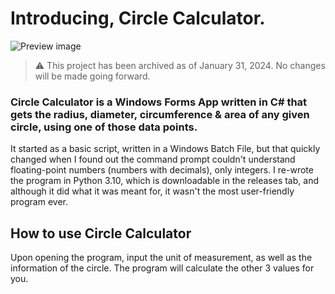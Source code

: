 # Introducing, Circle Calculator.

![Preview image](https://i.imgur.com/ovgXWLg.png)

> ⚠️ This project has been archived as of January 31, 2024. No changes will be made going forward.

### Circle Calculator is a Windows Forms App written in C# that gets the radius, diameter, circumference & area of any given circle, using one of those data points.

It started as a basic script, written in a Windows Batch File, but that quickly changed when I found out the command prompt couldn't understand floating-point numbers (numbers with decimals), only integers. I re-wrote the program in Python 3.10, which is downloadable in the releases tab, and although it did what it was meant for, it wasn't the most user-friendly program ever.

## How to use Circle Calculator
Upon opening the program, input the unit of measurement, as well as the information of the circle. The program will calculate the other 3 values for you.
